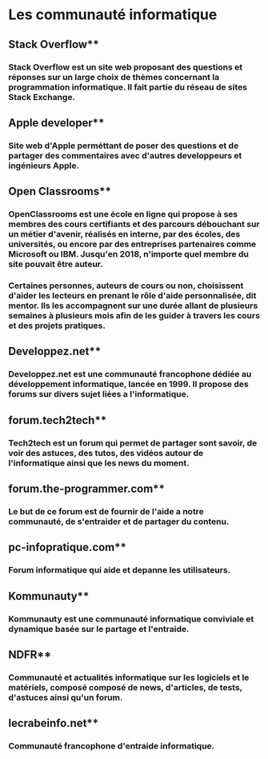 # Les communauté informatique

## Stack Overflow**

### Stack Overflow est un site web proposant des questions et réponses sur un large choix de thèmes concernant la programmation informatique. Il fait partie du réseau de sites Stack Exchange.


## Apple developer**

### Site web d'Apple perméttant de poser des questions et de partager des commentaires avec d'autres developpeurs et ingénieurs Apple.


## Open Classrooms**

### OpenClassrooms est une école en ligne qui propose à ses membres des cours certifiants et des parcours débouchant sur un métier d'avenir, réalisés en interne, par des écoles, des universités, ou encore par des entreprises partenaires comme Microsoft ou IBM. Jusqu'en 2018, n'importe quel membre du site pouvait être auteur.  
### Certaines personnes, auteurs de cours ou non, choisissent d'aider les lecteurs en prenant le rôle d'aide personnalisée, dit mentor. Ils les accompagnent sur une durée allant de plusieurs semaines à plusieurs mois afin de les guider à travers les cours et des projets pratiques.


## Developpez.net**

### Developpez.net est une communauté francophone dédiée au développement informatique, lancée en 1999. Il propose des forums sur divers sujet liées a l'informatique.

## forum.tech2tech**

### Tech2tech est un forum qui permet de partager sont savoir, de voir des astuces, des tutos, des vidéos autour de l'informatique ainsi que les news du moment.


## forum.the-programmer.com**

### Le but de ce forum est de fournir de l'aide a notre communauté, de s'entraider et de partager du contenu.

## pc-infopratique.com**

### Forum informatique qui aide et depanne les utilisateurs.

## Kommunauty**

### Kommunauty est une communauté informatique conviviale et dynamique basée sur le partage et l'entraide.


## NDFR**

### Communauté et actualités informatique sur les logiciels et le matériels, composé composé de news, d'articles, de tests, d'astuces ainsi qu'un forum.


## lecrabeinfo.net**

### Communauté francophone d'entraide informatique.






